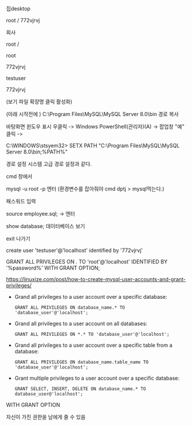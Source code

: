 집desktop 

root / 772vjrvj

회사

root / 





root

772vjrvj

testuser

772vjrvj



(보기 파일 확장명 클릭 활성화)

(아래 시작전에 ) C:\Program Files\MySQL\MySQL Server 8.0\bin 경로 복사 

바탕화면 윈도우 표시 우클릭 -> Windows PowerShell(관리자)(A) -> 팝업창 "예" 클릭 -> 

C:\WINDOWS\stsyem32>  SETX PATH "C:\Program Files\MySQL\MySQL Server 8.0\bin;%PATH%"

경로 설정 시스템 고급 경로 설정과 같다.





cmd 창에서

mysql -u root -p 엔터 (환경변수를 잡아줘야 cmd dptj > mysql먹는다.)

패스워드 입력





source employee.sql;  -> 엔터

show database; 데이터베이스 보기

exit 나가기





create user 'testuser'@'localhost' identified by '772vjrvj'

GRANT ALL PRIVILEGES ON *.* TO 'root'@'localhost' IDENTIFIED BY '%password%' WITH GRANT OPTION;





https://linuxize.com/post/how-to-create-mysql-user-accounts-and-grant-privileges/

- Grand all privileges to a user account over a specific database:

  ```
  GRANT ALL PRIVILEGES ON database_name.* TO 'database_user'@'localhost';
  ```

- Grand all privileges to a user account on all databases:

  ```
  GRANT ALL PRIVILEGES ON *.* TO 'database_user'@'localhost';
  ```

- Grand all privileges to a user account over a specific table from a database:

  ```
  GRANT ALL PRIVILEGES ON database_name.table_name TO 'database_user'@'localhost';
  ```

- Grant multiple privileges to a user account over a specific database:

  ```
  GRANT SELECT, INSERT, DELETE ON database_name.* TO database_user@'localhost';
  ```

WITH GRANT OPTION

자신이 가진 권한을 남에게 줄 수 있음